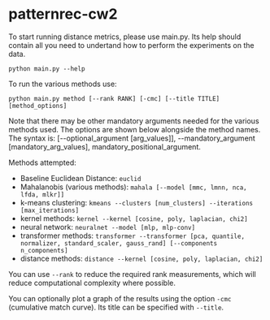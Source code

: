 # patternrec-cw2

To start running distance metrics, please use main.py. Its help should contain all you need to undertand how to perform the experiments on the data.

``python main.py --help``

To run the various methods use:

``python main.py method [--rank RANK] [-cmc] [--title TITLE] [method_options]``

Note that there may be other mandatory arguments needed for the various methods used. The options are shown below alongside the method names. The syntax is: [--optional_argument [arg_values]], --mandatory_argument [mandatory_arg_values], mandatory_positional_argument.

Methods attempted:

* Baseline Euclidean Distance: ``euclid``
* Mahalanobis (various methods): ``mahala [--model [mmc, lmnn, nca, lfda, mlkr]]``
* k-means clustering: ``kmeans --clusters [num_clusters] --iterations [max_iterations]``
* kernel methods: ``kernel --kernel [cosine, poly, laplacian, chi2]``
* neural network: ``neuralnet --model [mlp, mlp-conv]``
* transformer methods: ``transformer --transformer [pca, quantile, normalizer, standard_scaler, gauss_rand] [--components n_components]``
* distance methods: ``distance --kernel [cosine, poly, laplacian, chi2]``

You can use ``--rank`` to reduce the required rank measurements, which will reduce computational complexity where possible.

You can optionally plot a graph of the results using the option ``-cmc`` (cumulative match curve). Its title can be specified with ``--title``.